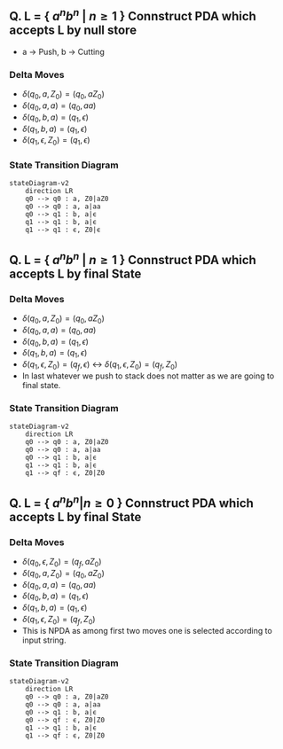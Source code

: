 ## Q. L = { $a^{n}b^{n}$ | $n\geq 1$ } Connstruct PDA which accepts L by null store
- a -> Push, b -> Cutting
### Delta Moves
- $\delta(q_{0}, a, Z_{0}) = (q_{0}, aZ_{0})$
- $\delta(q_{0}, a, a) = (q_{0}, aa)$
- $\delta(q_{0}, b, a) = (q_{1}, \epsilon)$
- $\delta(q_{1}, b, a) = (q_{1}, \epsilon)$
- $\delta(q_{1}, \epsilon, Z_{0}) = (q_{1}, \epsilon)$
### State Transition Diagram
```mermaid
stateDiagram-v2
    direction LR
    q0 --> q0 : a, Z0|aZ0
    q0 --> q0 : a, a|aa
    q0 --> q1 : b, a|ϵ
    q1 --> q1 : b, a|ϵ
    q1 --> q1 : ϵ, Z0|ϵ
```

## Q. L = { $a^{n}b^{n}$ | $n\geq 1$ } Connstruct PDA which accepts L by final State

### Delta Moves
- $\delta(q_{0}, a, Z_{0}) = (q_{0}, aZ_{0})$
- $\delta(q_{0}, a, a) = (q_{0}, aa)$
- $\delta(q_{0}, b, a) = (q_{1}, \epsilon)$
- $\delta(q_{1}, b, a) = (q_{1}, \epsilon)$
- $\delta(q_{1}, \epsilon, Z_{0}) = (q_{f}, \epsilon)$ $\longleftrightarrow$ $\delta(q_{1}, \epsilon, Z_{0}) = (q_{f}, Z_{0})$
- In last whatever we push to stack does not matter as we are going to final state.

### State Transition Diagram
```mermaid
stateDiagram-v2
    direction LR
    q0 --> q0 : a, Z0|aZ0
    q0 --> q0 : a, a|aa
    q0 --> q1 : b, a|ϵ
    q1 --> q1 : b, a|ϵ
    q1 --> qf : ϵ, Z0|Z0
```

## Q. L = { $a^{n}b^{n} | n \geq 0$ } Connstruct PDA which accepts L by final State
### Delta Moves
- $\delta(q_{0}, \epsilon, Z_{0}) = (q_{f}, aZ_{0})$
- $\delta(q_{0}, a, Z_{0}) = (q_{0}, aZ_{0})$
- $\delta(q_{0}, a, a) = (q_{0}, aa)$
- $\delta(q_{0}, b, a) = (q_{1}, \epsilon)$
- $\delta(q_{1}, b, a) = (q_{1}, \epsilon)$
- $\delta(q_{1}, \epsilon, Z_{0}) = (q_{f}, Z_{0})$
- This is NPDA as among first two moves one is selected according to input string.

### State Transition Diagram
```mermaid
stateDiagram-v2
    direction LR
    q0 --> q0 : a, Z0|aZ0
    q0 --> q0 : a, a|aa
    q0 --> q1 : b, a|ϵ
    q0 --> qf : ϵ, Z0|Z0
    q1 --> q1 : b, a|ϵ
    q1 --> qf : ϵ, Z0|Z0
```
